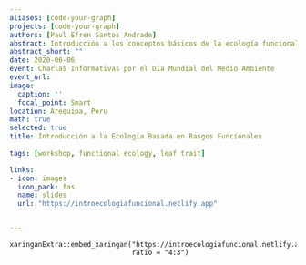 ```yaml
---
aliases: [code-your-graph]
projects: [code-your-graph]
authors: [Paul Efren Santos Andrade]
abstract: Introducción a los conceptos básicos de la ecología funcional y su desarrollo en el Perú. 
abstract_short: ""
date: 2020-06-06
event: Charlas Informativas por el Día Mundial del Medio Ambiente
event_url:
image:
  caption: ''
  focal_point: Smart
location: Arequipa, Peru
math: true
selected: true
title: Introducción a la Ecología Basada en Rasgos Funciónales
  
tags: [workshop, functional ecology, leaf trait]

links:
- icon: images
  icon_pack: fas
  name: slides
  url: "https://introecologiafuncional.netlify.app"


---
```


```{r, echo=FALSE}
xaringanExtra::embed_xaringan("https://introecologiafuncional.netlify.app/", 
                              ratio = "4:3")
```